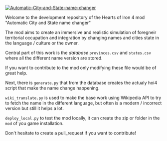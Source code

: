 [![Automatic-City-and-State-name-changer](https://github.com/kaboto1/Automatic-City-and-State-name-changer/actions/workflows/testing.yml/badge.svg?branch=master)](https://github.com/kaboto1/Automatic-City-and-State-name-changer/actions/workflows/testing.yml)

Welcome to the development repository of the Hearts of Iron 4 mod "Automatic City and State name changer"

The mod aims to create an immersive and realistic simulation of foregneir territorial occupation and integration by changing names and cities state in the language / culture or the owner.

Central part of this work is the *database* `provinces.csv` and `states.csv` where all the different name version are stored.

If you want to contribute to the mod only modifying these file would be of great help.

Next, there is `generate.py` that from the database creates the actualy hoi4 script that make the name change happening.

`wiki_translate.py` is used to make the base work using Wikipedia API to try to fetch the name in the different language, but often is a modern / incorrect version but still it helps a lot.

`deploy_local.py` to test the mod locally, it can create the zip or folder in the `mod` of you game installation.

Don't hesitate to create a pull_request if you want to contribute!

